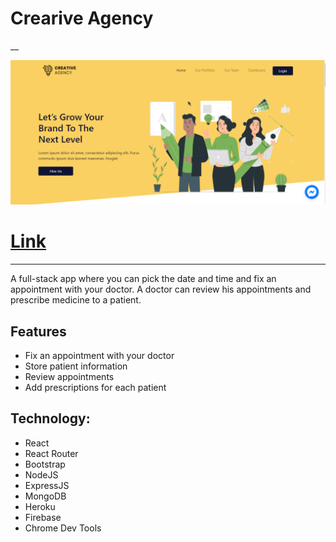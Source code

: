 # Crearive Agency
__ 

![alt text](src/images/Capture112.PNG "Logo Title Text 1")

# [Link](https://creative-agency1-bd.web.app "Homepage")

*** 

A full-stack app where you can pick the date and time and fix an appointment with your doctor. A doctor can review his appointments and prescribe medicine to a patient.

## Features

* Fix an appointment with your doctor
* Store patient information
* Review appointments
* Add prescriptions for each patient

## Technology: 

* React 
* React Router
* Bootstrap
* NodeJS
* ExpressJS
* MongoDB
* Heroku
* Firebase
* Chrome Dev Tools